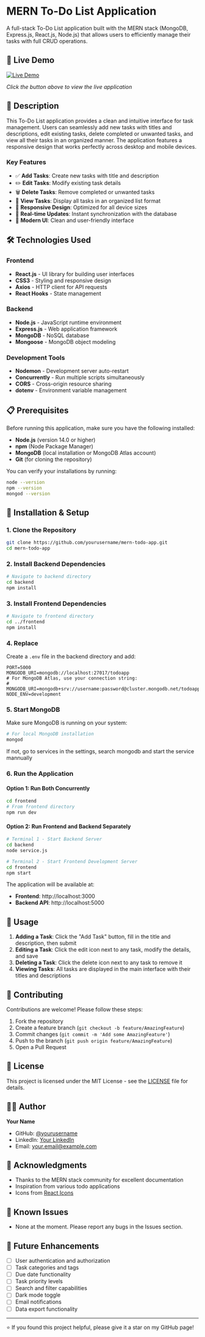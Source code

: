 # MERN To-Do List Application

A full-stack To-Do List application built with the MERN stack (MongoDB, Express.js, React.js, Node.js) that allows users to efficiently manage their tasks with full CRUD operations.

## 🚀 Live Demo

[![Live Demo](https://img.shields.io/badge/Live%20Demo-View%20App-brightgreen?style=for-the-badge&logo=heroku)](https://your-demo-link.herokuapp.com)

*Click the button above to view the live application*

## 📝 Description

This To-Do List application provides a clean and intuitive interface for task management. Users can seamlessly add new tasks with titles and descriptions, edit existing tasks, delete completed or unwanted tasks, and view all their tasks in an organized manner. The application features a responsive design that works perfectly across desktop and mobile devices.

### Key Features

- ✅ **Add Tasks**: Create new tasks with title and description
- ✏️ **Edit Tasks**: Modify existing task details
- 🗑️ **Delete Tasks**: Remove completed or unwanted tasks
- 👀 **View Tasks**: Display all tasks in an organized list format
- 📱 **Responsive Design**: Optimized for all device sizes
- 🔄 **Real-time Updates**: Instant synchronization with the database
- 🎨 **Modern UI**: Clean and user-friendly interface

## 🛠️ Technologies Used

### Frontend
- **React.js** - UI library for building user interfaces
- **CSS3** - Styling and responsive design
- **Axios** - HTTP client for API requests
- **React Hooks** - State management

### Backend
- **Node.js** - JavaScript runtime environment
- **Express.js** - Web application framework
- **MongoDB** - NoSQL database
- **Mongoose** - MongoDB object modeling

### Development Tools
- **Nodemon** - Development server auto-restart
- **Concurrently** - Run multiple scripts simultaneously
- **CORS** - Cross-origin resource sharing
- **dotenv** - Environment variable management

## 📋 Prerequisites

Before running this application, make sure you have the following installed:

- **Node.js** (version 14.0 or higher)
- **npm** (Node Package Manager)
- **MongoDB** (local installation or MongoDB Atlas account)
- **Git** (for cloning the repository)

You can verify your installations by running:
```bash
node --version
npm --version
mongod --version
```

## 🚀 Installation & Setup

### 1. Clone the Repository
```bash
git clone https://github.com/yourusername/mern-todo-app.git
cd mern-todo-app
```

### 2. Install Backend Dependencies
```bash
# Navigate to backend directory
cd backend
npm install
```

### 3. Install Frontend Dependencies
```bash
# Navigate to frontend directory
cd ../frontend
npm install
```

### 4. Replace
Create a `.env` file in the backend directory and add:
```env
PORT=5000
MONGODB_URI=mongodb://localhost:27017/todoapp
# For MongoDB Atlas, use your connection string:
# MONGODB_URI=mongodb+srv://username:password@cluster.mongodb.net/todoapp
NODE_ENV=development
```

### 5. Start MongoDB
Make sure MongoDB is running on your system:
```bash
# For local MongoDB installation
mongod
```
If not, go to services in the settings, search mongodb and start the service mannually

### 6. Run the Application

#### Option 1: Run Both Concurrently
```bash
cd frontend
# From frontend directory
npm run dev
```

#### Option 2: Run Frontend and Backend Separately

```bash
# Terminal 1 - Start Backend Server
cd backend
node service.js

# Terminal 2 - Start Frontend Development Server
cd frontend
npm start
```

The application will be available at:
- **Frontend**: http://localhost:3000
- **Backend API**: http://localhost:5000


## 🎯 Usage

1. **Adding a Task**: Click the "Add Task" button, fill in the title and description, then submit
2. **Editing a Task**: Click the edit icon next to any task, modify the details, and save
3. **Deleting a Task**: Click the delete icon next to any task to remove it
4. **Viewing Tasks**: All tasks are displayed in the main interface with their titles and descriptions

## 🤝 Contributing

Contributions are welcome! Please follow these steps:

1. Fork the repository
2. Create a feature branch (`git checkout -b feature/AmazingFeature`)
3. Commit changes (`git commit -m 'Add some AmazingFeature'`)
4. Push to the branch (`git push origin feature/AmazingFeature`)
5. Open a Pull Request

## 📄 License

This project is licensed under the MIT License - see the [LICENSE](LICENSE) file for details.

## 👨‍💻 Author

**Your Name**
- GitHub: [@yourusername](https://github.com/yourusername)
- LinkedIn: [Your LinkedIn](https://linkedin.com/in/yourprofile)
- Email: your.email@example.com

## 🙏 Acknowledgments

- Thanks to the MERN stack community for excellent documentation
- Inspiration from various todo applications
- Icons from [React Icons](https://react-icons.github.io/react-icons/)

## 🐛 Known Issues

- None at the moment. Please report any bugs in the Issues section.

## 🔮 Future Enhancements

- [ ] User authentication and authorization
- [ ] Task categories and tags
- [ ] Due date functionality
- [ ] Task priority levels
- [ ] Search and filter capabilities
- [ ] Dark mode toggle
- [ ] Email notifications
- [ ] Data export functionality

---

⭐ If you found this project helpful, please give it a star on my GitHub page!